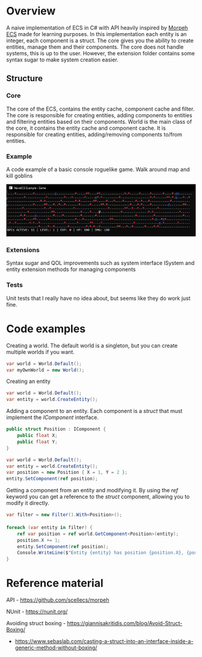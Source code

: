 ﻿# Overview
A naive implementation of ECS in C# with API heavily inspired by [Morpeh ECS](https://github.com/scellecs/morpeh) made for learning purposes.
In this implementation each entity is an integer, each component is a struct. The core gives you the ability to create entities, manage them and their components. The core does not handle systems, this is up to the user. However, the extension folder contains some syntax sugar to make system creation easier.

## Structure
### Core
The core of the ECS, contains the entity cache, component cache and filter. The core is responsible for creating entities, adding components to entities and filtering entities based on their components.
World is the main class of the core, it contains the entity cache and component cache. It is responsible for creating entities, adding/removing components to/from entities.

### Example
A code example of a basic console roguelike game. Walk around map and kill goblins

![game screenshot](Example/example.png)

### Extensions
Syntax sugar and QOL improvements such as system interface ISystem and entity extension methods for managing components

### Tests
Unit tests that I really have no idea about, but seems like they do work just fine.

# Code examples

Creating a world. The default world is a singleton, but you can create multiple worlds if you want.

```csharp
var world = World.Default();
var myOwnWorld = new World();
```

Creating an entity

```csharp
var world = World.Default();
var entity = world.CreateEntity();
```

Adding a component to an entity. Each component is a *struct* that must implement the *IComponent* interface. 

```csharp
public struct Position : IComponent {
    public float X;
    public float Y;
}
```

```csharp
var world = World.Default();
var entity = world.CreateEntity();
var position = new Position { X = 1, Y = 2 };
entity.SetComponent(ref position);
```

Getting a component from an entity and modifying it. By using the *ref* keyword you can get a reference to the *struct* component, allowing you to modify it directly.
```csharp
var filter = new Filter().With<Position>();

foreach (var entity in filter) {
    ref var position = ref world.GetComponent<Position>(entity);
    position.X += 1;
    entity.SetComponent(ref position);
    Console.WriteLine($"Entity {entity} has position {position.X}, {position.Y}");
}
```


# Reference material

API - https://github.com/scellecs/morpeh

NUnit - https://nunit.org/

Avoiding struct boxing - https://giannisakritidis.com/blog/Avoid-Struct-Boxing/

 - https://www.sebaslab.com/casting-a-struct-into-an-interface-inside-a-generic-method-without-boxing/